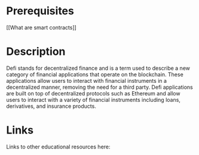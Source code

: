 # Prerequisites
[[What are smart contracts]]

# Description
  
Defi stands for decentralized finance and is a term used to describe a new category of financial applications that operate on the blockchain. These applications allow users to interact with financial instruments in a decentralized manner, removing the need for a third party. Defi applications are built on top of decentralized protocols such as Ethereum and allow users to interact with a variety of financial instruments including loans, derivatives, and insurance products.

# Links
Links to other educational resources here: